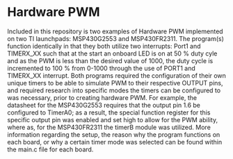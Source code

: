 # Hardware PWM
Included in this repository is two examples of Hardware PWM implemented on two TI launchpads: MSP430G2553 and MSP430FR2311. The program(s) function identically in that they both utilize two interrupts: Port1 and TIMERX_XX such that at the start an onboard LED is on at 50 % duty cyle and as the PWM is less than the desired value of 1000, the duty cycle is incremented to 100 % from 0-1000 through the use of PORT1 and TIMERX_XX interrupt. Both programs required the configuration of their own unique timers to be able to simulate PWM to their respective OUTPUT pins, and required research into specific modes the timers can be configured to was necessary, prior to creating hardware PWM. For example, the datasheet for the MSP430G2553 requires that the output pin 1.6 be configured to TimerA0; as a result, the special function register for this specific output pin was enabled and set high to allow for the PWM ability, where as, for the MSP430FR2311 the timerB module was utilized. More information regarding the setup, the reason why the program functions on each board, or why a certain timer mode was selected can be found within the main.c file for each board.
